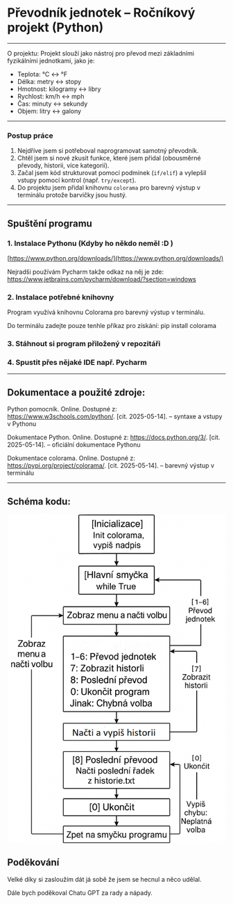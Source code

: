 #  Převodník jednotek – Ročníkový projekt (Python)
---
O projektu:
Projekt slouží jako nástroj pro převod mezi základními fyzikálními jednotkami, jako je:

- Teplota: °C ↔ °F  
- Délka: metry ↔ stopy  
- Hmotnost: kilogramy ↔ libry  
- Rychlost: km/h ↔ mph  
- Čas: minuty ↔ sekundy  
- Objem: litry ↔ galony  

---

###  Postup práce

1. Nejdříve jsem si potřeboval naprogramovat samotný převodník.
2. Chtěl jsem si nové zkusit funkce, které jsem přidal (obousměrné převody, historii, více kategorií).
3. Začal jsem kód strukturovat pomocí podmínek (`if/elif`) a vylepšil vstupy pomocí kontrol (např. `try/except`).
4. Do projektu jsem přidal knihovnu `colorama` pro barevný výstup v terminálu protože barvičky jsou hustý.

---

##  Spuštění programu

### 1. Instalace Pythonu (Kdyby ho někdo neměl :D )
 [https://www.python.org/downloads/](https://www.python.org/downloads/)
 
Nejradši používám Pycharm takže odkaz na něj je zde:
https://www.jetbrains.com/pycharm/download/?section=windows

### 2. Instalace potřebné knihovny

Program využívá knihovnu Colorama pro barevný výstup v terminálu.

Do terminálu zadejte pouze tenhle příkaz pro získání:
        pip install colorama
### 3. Stáhnout si program přiložený v repozitáři

### 4. Spustit přes nějaké IDE např. Pycharm

---

##  Dokumentace a použité zdroje:

Python pomocník. Online. Dostupné z: https://www.w3schools.com/python/. [cit. 2025-05-14]. – syntaxe a vstupy v Pythonu

Dokumentace Python. Online. Dostupné z: https://docs.python.org/3/. [cit. 2025-05-14]. – oficiální dokumentace Pythonu

Dokumentace colorama. Online. Dostupné z: https://pypi.org/project/colorama/. [cit. 2025-05-14]. – barevný výstup v terminálu

---
## Schéma kodu:
![Schéma](Schéma.png)












##  Poděkování
   Velké díky si zasloužím dát já sobě že jsem se hecnul a něco udělal.
   
   Dále bych poděkoval Chatu GPT za rady a nápady.

   

